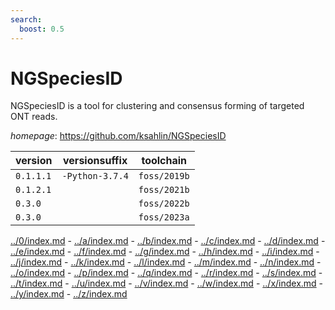 ```yaml
---
search:
  boost: 0.5
---
```

# NGSpeciesID

NGSpeciesID is a tool for clustering and consensus forming of targeted ONT reads.

*homepage*: <https://github.com/ksahlin/NGSpeciesID>

version | versionsuffix | toolchain
--------|---------------|----------
``0.1.1.1`` | ``-Python-3.7.4`` | ``foss/2019b``
``0.1.2.1`` |  | ``foss/2021b``
``0.3.0`` |  | ``foss/2022b``
``0.3.0`` |  | ``foss/2023a``

[../0/index.md](0) - [../a/index.md](a) - [../b/index.md](b) - [../c/index.md](c) - [../d/index.md](d) - [../e/index.md](e) - [../f/index.md](f) - [../g/index.md](g) - [../h/index.md](h) - [../i/index.md](i) - [../j/index.md](j) - [../k/index.md](k) - [../l/index.md](l) - [../m/index.md](m) - [../n/index.md](n) - [../o/index.md](o) - [../p/index.md](p) - [../q/index.md](q) - [../r/index.md](r) - [../s/index.md](s) - [../t/index.md](t) - [../u/index.md](u) - [../v/index.md](v) - [../w/index.md](w) - [../x/index.md](x) - [../y/index.md](y) - [../z/index.md](z)

